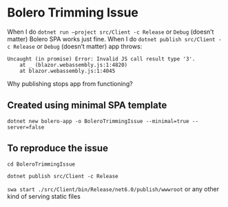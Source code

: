 # Bolero Trimming Issue
When I do `dotnet run —project src/Client -c Release` or `Debug` (doesn’t matter) Bolero SPA works just fine.
When I do `dotnet publish src/Client -c Release` or `Debug` (doesn’t matter) app throws:
```
Uncaught (in promise) Error: Invalid JS call result type '3'.
    at _ (blazor.webassembly.js:1:4820)
    at blazor.webassembly.js:1:4045
```
Why publishing stops app from functioning?
## Created using minimal SPA template
`dotnet new bolero-app -o BoleroTrimmingIssue --minimal=true --server=false`
## To reproduce the issue
`cd BoleroTrimmingIssue`

`dotnet publish src/Client -c Release`

`swa start ./src/Client/bin/Release/net6.0/publish/wwwroot`
or any other kind of serving static files
